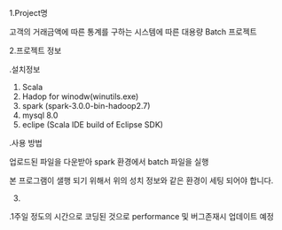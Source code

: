
1.Project명

 고객의 거래금액에 따른 통계를 구하는 시스템에 따른 대용량 Batch 프로젝트

2.프로젝트 정보

 .설치정보
   1. Scala 
   2. Hadop for winodw(winutils.exe)
   3. spark (spark-3.0.0-bin-hadoop2.7)
   4. mysql 8.0
   5. eclipe (Scala IDE build of Eclipse SDK)
  
  .사용 방법 
  
   업로드된 파일을 다운받아 spark 환경에서 batch 파일을 실행
   
   본 프로그램이 샐행 되기 위해서 위의 성치 정보와 같은 환경이 세팅 되어야 합니다.
 

3.
  .1주일 정도의 시간으로 코딩된 것으로 performance 및 버그존재시 업데이트 예정 
  





